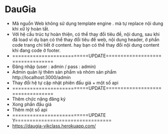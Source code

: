 # DauGia

* Mã nguồn Web không sử dụng template engine . mà tự replace nội dung khi xữ lý hoàn tất.
* Với hệ cấu trúc tự hoàn thiện, có thể thay đổi tiêu đề, nội dung, sau khi đã load ví dụ bạn có thể thay đổi tiêu đề web, nội dung header, ở phần code trang chi tiết ở content. hay bạn có thể thay đổi nội dung content khi đang code ở footer.
* ==========================UPDATE=================================
* Đăng nhập (user : admin / pass : admin)
* Admin quản lý thêm sản phẩm và nhóm sản phẩm http://localhost:3000/admin
* Thay đổi hệ tự cập nhật phiên đấu giá + một số api
* ==========================UPDATE=================================
* Thêm chức năng đăng ký
* Xong phần đấu giá
* Thêm một số api
* ==========================UPDATE Y=================================
* https://daugia-vikclass.herokuapp.com/